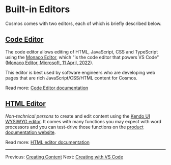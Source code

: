 # Built-in Editors

Cosmos comes with two editors, each of which is briefly described below.

## [Code Editor](https://github.com/CosmosSoftware/Cosmos.Cms/blob/main/Documentation/Content/Editors/CodeEditor.md)

The code editor allows editing of HTML, JavaScript, CSS and TypeScript using the [Monaco Editor](https://microsoft.github.io/monaco-editor/), which "is the code editor that powers VS Code" ([Monaco Editor, Microsoft, 11 April, 2022](https://microsoft.github.io/monaco-editor/)).

This editor is best used by software engineers who are developing web pages that are rich JavaScript/CSS/HTML content for Cosmos.

Read more: [Code Editor documentation](https://github.com/CosmosSoftware/Cosmos.Cms/blob/main/Documentation/Content/Editors/CodeEditor.md)

## [HTML Editor](https://github.com/CosmosSoftware/Cosmos.Cms/blob/main/Documentation/Content/Editors/WYSIWYG(HTMLEditor).md)

*Non-technical persons* to create and edit content using the [Kendo UI WYSIWYG editor](https://demos.telerik.com/kendo-ui/editor/index).  It comes with many functions you may expect with word processors and you can test-drive those functions on the [product documentation website](https://demos.telerik.com/kendo-ui/editor/all-tools).

Read more: [HTML editor documentation](https://github.com/CosmosSoftware/Cosmos.Cms/blob/main/Documentation/Content/Editors/WYSIWYG(HTMLEditor).md)

___
Previous: [Creating Content](https://github.com/CosmosSoftware/Cosmos.Cms/tree/main/Documentation/Content) Next: [Creating with VS Code](https://github.com/CosmosSoftware/Cosmos.Cms/blob/main/Documentation/Content/Editors/WYSIWYG(HTMLEditor).md)

